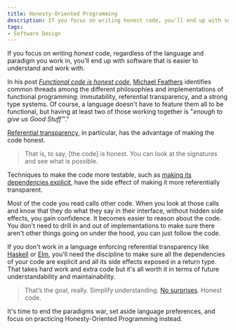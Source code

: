 ```yaml
---
title: Honesty-Oriented Programming
description: If you focus on writing honest code, you'll end up with software that is easier to understand and work with.
tags:
- Software Design
---
```


If you focus on writing _honest_ code, regardless of the language and paradigm you work in, you'll end up with software that is easier to understand and work with.

In his post [_Functional code is honest code_](https://michaelfeathers.silvrback.com/functional-code-is-honest-code), [Michael Feathers](https://geni.us/WcwM) identifies common threads among the different philosophies and implementations of functional programming:
immutability, referential transparency, and a strong type systems.
Of course, a language doesn't have to feature them all to be functional, but having at least two of those working together is "_enough to give us Good Stuff™_."

[Referential transparency](https://mokacoding.com/blog/referential-transparency-in-swift), in particular, has the advantage of making the code honest.

> That is, to say, [the code] is honest. You can look at the signatures and see what is possible.

Techniques to make the code more testable, such as [making its dependencies explicit](https://mokacoding.com/blog/explicit-dependencies/), have the side effect of making it more referentially transparent.

Most of the code you read calls other code.
When you look at those calls and know that they do what they say in their interface, without hidden side effects, you gain confidence.
It becomes easier to reason about the code.
You don't need to drill in and out of implementations to make sure there aren't other things going on under the hood, you can just follow the code.

If you don't work in a language enforcing referential transparency like [Haskell](https://www.haskell.org/) or [Elm](https://elm-lang.org/), you'll need the discipline to make sure all the dependencies of your code are explicit and all its side effects exposed in a return type.
That takes hard work and extra code but it's all worth it in terms of future understandability and maintainability.

> That’s the goal, really. Simplify understanding. [No surprises](https://mokacoding.com/blog/explicit-dependencies/). Honest code.

It's time to end the paradigms war, set aside language preferences, and focus on practicing Honesty-Oriented Programming instead.
